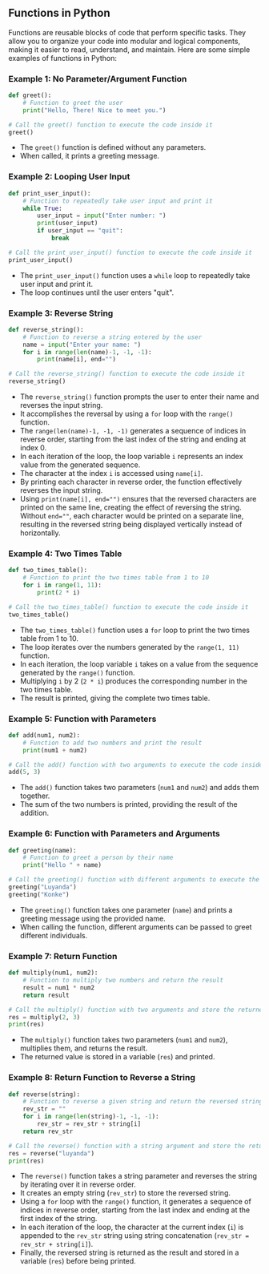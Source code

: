 ## Functions in Python

Functions are reusable blocks of code that perform specific tasks. They allow you to organize your code into modular and logical components, making it easier to read, understand, and maintain. Here are some simple examples of functions in Python:

### Example 1: No Parameter/Argument Function

```python
def greet():
    # Function to greet the user
    print("Hello, There! Nice to meet you.")

# Call the greet() function to execute the code inside it
greet()
```

- The `greet()` function is defined without any parameters.
- When called, it prints a greeting message.

### Example 2: Looping User Input

```python
def print_user_input():
    # Function to repeatedly take user input and print it
    while True:
        user_input = input("Enter number: ")
        print(user_input)
        if user_input == "quit":
            break

# Call the print_user_input() function to execute the code inside it
print_user_input()
```

- The `print_user_input()` function uses a `while` loop to repeatedly take user input and print it.
- The loop continues until the user enters "quit".

### Example 3: Reverse String

```python
def reverse_string():
    # Function to reverse a string entered by the user
    name = input("Enter your name: ")
    for i in range(len(name)-1, -1, -1):
        print(name[i], end="")

# Call the reverse_string() function to execute the code inside it
reverse_string()
```

- The `reverse_string()` function prompts the user to enter their name and reverses the input string.
- It accomplishes the reversal by using a `for` loop with the `range()` function.
- The `range(len(name)-1, -1, -1)` generates a sequence of indices in reverse order, starting from the last index of the string and ending at index 0.
- In each iteration of the loop, the loop variable `i` represents an index value from the generated sequence.
- The character at the index `i` is accessed using `name[i]`.
- By printing each character in reverse order, the function effectively reverses the input string.
- Using `print(name[i], end="")` ensures that the reversed characters are printed on the same line, creating the effect of reversing the string. Without `end=""`, each character would be printed on a separate line, resulting in the reversed string being displayed vertically instead of horizontally.

### Example 4: Two Times Table

```python
def two_times_table():
    # Function to print the two times table from 1 to 10
    for i in range(1, 11):
        print(2 * i)

# Call the two_times_table() function to execute the code inside it
two_times_table()
```

- The `two_times_table()` function uses a `for` loop to print the two times table from 1 to 10.
- The loop iterates over the numbers generated by the `range(1, 11)` function.
- In each iteration, the loop variable `i` takes on a value from the sequence generated by the `range()` function.
- Multiplying `i` by 2 (`2 * i`) produces the corresponding number in the two times table.
- The result is printed, giving the complete two times table.

### Example 5: Function with Parameters

```python
def add(num1, num2):
    # Function to add two numbers and print the result
    print(num1 + num2)

# Call the add() function with two arguments to execute the code inside it
add(5, 3)
```

- The `add()` function takes two parameters (`num1` and `num2`) and adds them together.
- The sum of the two numbers is printed, providing the result of the addition.

### Example 6: Function with Parameters and Arguments

```python
def greeting(name):
    # Function to greet a person by their name
    print("Hello " + name)

# Call the greeting() function with different arguments to execute the code inside it
greeting("Luyanda")
greeting("Konke")
```

- The `greeting()` function takes one parameter (`name`) and prints a greeting message using the provided name.
- When calling the function, different arguments can be passed to greet different individuals.

### Example 7: Return Function

```python
def multiply(num1, num2):
    # Function to multiply two numbers and return the result
    result = num1 * num2
    return result

# Call the multiply() function with two arguments and store the returned value in a variable
res = multiply(2, 3)
print(res)
```

- The `multiply()` function takes two parameters (`num1` and `num2`), multiplies them, and returns the result.
- The returned value is stored in a variable (`res`) and printed.

### Example 8: Return Function to Reverse a String

```python
def reverse(string):
    # Function to reverse a given string and return the reversed string
    rev_str = ""
    for i in range(len(string)-1, -1, -1):
        rev_str = rev_str + string[i]
    return rev_str

# Call the reverse() function with a string argument and store the returned value in a variable
res = reverse("luyanda")
print(res)
```

- The `reverse()` function takes a string parameter and reverses the string by iterating over it in reverse order.
- It creates an empty string (`rev_str`) to store the reversed string.
- Using a `for` loop with the `range()` function, it generates a sequence of indices in reverse order, starting from the last index and ending at the first index of the string.
- In each iteration of the loop, the character at the current index (`i`) is appended to the `rev_str` string using string concatenation (`rev_str = rev_str + string[i]`).
- Finally, the reversed string is returned as the result and stored in a variable (`res`) before being printed.
